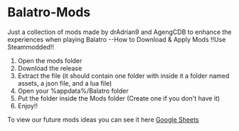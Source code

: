 # Balatro-Mods
Just a collection of mods made by drAdrian9 and AgengCDB to enhance the experiences when playing Balatro
--How to Download & Apply Mods
!!Use Steammodded!!

1. Open the mods folder
2. Download the release
3. Extract the file (it should contain one folder with inside it a folder named assets, a json file, and a lua file)
4. Open your %appdata%/Balatro folder
5. Put the folder inside the Mods folder (Create one if you don't have it)
6. Enjoy!!

To view our future mods ideas you can see it here [Google Sheets](https://docs.google.com/spreadsheets/d/1Mi7xT8lYOv5ZCe2R_0Z61TS0ZkYtsUqlNYcqMXPs9EI/edit?usp=sharing)
